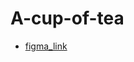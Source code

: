 # A-cup-of-tea


- [figma_link](https://www.figma.com/file/K3bvAG6VNFQIQ4a8wFUQXS/tea?type=design&node-id=2-434&mode=design&t=KvxIgYhWQgMr1r7C-0/)